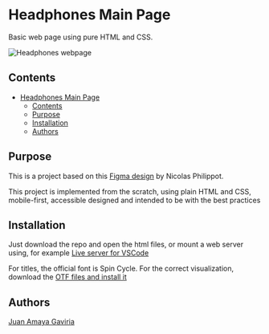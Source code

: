 # Headphones Main Page

Basic web page using pure HTML and CSS.

![Headphones webpage](https://holbertonintranet.s3.amazonaws.com/uploads/medias/2020/2/60df485eb772ecbad54a.jpg?X-Amz-Algorithm=AWS4-HMAC-SHA256&X-Amz-Credential=AKIARDDGGGOUWMNL5ANN%2F20200903%2Fus-east-1%2Fs3%2Faws4_request&X-Amz-Date=20200903T223032Z&X-Amz-Expires=86400&X-Amz-SignedHeaders=host&X-Amz-Signature=8c3990d036debc94c1e465e2af8d754c338a5b828ec586b36f55c8a1345bf9bb)

## Contents

- [Headphones Main Page](#headphones-main-page)
  - [Contents](#contents)
  - [Purpose](#purpose)
  - [Installation](#installation)
  - [Authors](#authors)

## Purpose

This is a project based on this [Figma design](https://www.figma.com/file/gkWRcFqkwtruWZgSfnnHF0/Holberton-School-Headphone-company?node-id=0%3A1) by Nicolas Philippot.

This project is implemented from the scratch, using plain HTML and CSS, mobile-first, accessible designed and intended to be with the best practices

## Installation

Just download the repo and open the html files, or mount a web server using, for example [Live server for VSCode](https://marketplace.visualstudio.com/items?itemName=ritwickdey.LiveServer)

For titles, the official font is Spin Cycle. For the correct visualization, download the [OTF files and install it](https://www.fontsquirrel.com/fonts/Spin-Cycle-OT)

## Authors

[Juan Amaya Gaviria](https://github.com/GaviriaAmaya/)

